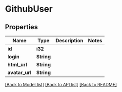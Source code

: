 # GithubUser

## Properties

Name | Type | Description | Notes
------------ | ------------- | ------------- | -------------
**id** | **i32** |  | 
**login** | **String** |  | 
**html_url** | **String** |  | 
**avatar_url** | **String** |  | 

[[Back to Model list]](../README.md#documentation-for-models) [[Back to API list]](../README.md#documentation-for-api-endpoints) [[Back to README]](../README.md)


